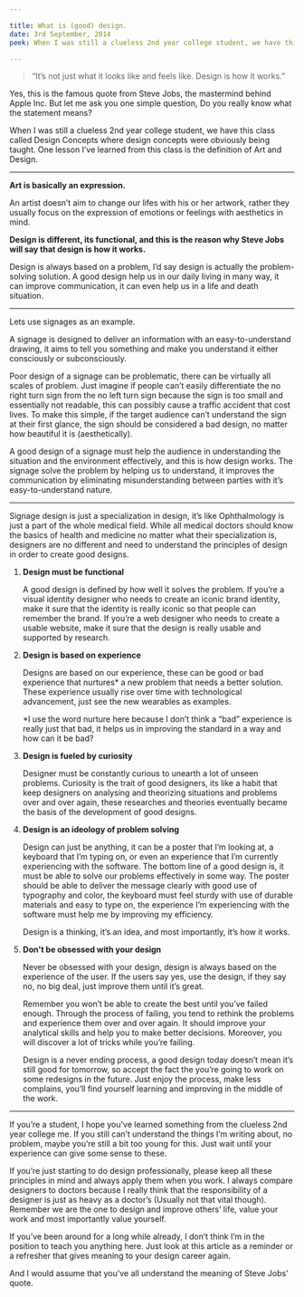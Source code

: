 ```yaml
---

title: What is (good) design.
date: 3rd September, 2014
peek: When I was still a clueless 2nd year college student, we have this class called Design Concepts where design concepts were obviously being taught. One lesson I’ve learned from this class is the definition of Art and Design.

---
```


> “It’s not just what it looks like and feels like. Design is how it works.”

Yes, this is the famous quote from Steve Jobs, the mastermind behind Apple Inc. But let me ask you one simple question, Do you really know what the statement means?

When I was still a clueless 2nd year college student, we have this class called Design Concepts where design concepts were obviously being taught. One lesson I’ve learned from this class is the definition of Art and Design.

***

**Art is basically an expression.**

An artist doesn’t aim to change our lifes with his or her artwork, rather they usually focus on the expression of emotions or feelings with aesthetics in mind.

**Design is different, its functional, and this is the reason why Steve Jobs will say that design is how it works.**

Design is always based on a problem, I’d say design is actually the problem-solving solution. A good design help us in our daily living in many way, it can improve communication, it can even help us in a life and death situation.

***

Lets use signages as an example.

A signage is designed to deliver an information with an easy-to-understand drawing, it aims to tell you something and make you understand it either consciously or subconsciously.

Poor design of a signage can be problematic, there can be virtually all scales of problem. Just imagine if people can’t easily differentiate the no right turn sign from the no left turn sign because the sign is too small and essentially not readable, this can possibly cause a traffic accident that cost lives. To make this simple, if the target audience can’t understand the sign at their first glance, the sign should be considered a bad design, no matter how beautiful it is (aesthetically).

A good design of a signage must help the audience in understanding the situation and the environment effectively, and this is how design works. The signage solve the problem by helping us to understand, it improves the communication by eliminating misunderstanding between parties with it’s easy-to-understand nature.

***

Signage design is just a specialization in design, it’s like Ophthalmology is just a part of the whole medical field. While all medical doctors should know the basics of health and medicine no matter what their specialization is, designers are no different and need to understand the principles of design in order to create good designs.

1. **Design must be functional**

	A good design is defined by how well it solves the problem. If you’re a visual identity designer who needs to create an iconic brand identity, make it sure that the identity is really iconic so that people can remember the brand. If you’re a web designer who needs to create a usable website, make it sure that the design is really usable and supported by research.

2. **Design is based on experience**

	Designs are based on our experience, these can be good or bad experience that nurtures* a new problem that needs a better solution. These experience usually rise over time with technological advancement, just see the new wearables as examples.

	*I use the word nurture here because I don’t think a “bad” experience is really just that bad, it helps us in improving the standard in a way and how can it be bad?

3. **Design is fueled by curiosity**

	Designer must be constantly curious to unearth a lot of unseen problems. Curiosity is the trait of good designers, its like a habit that keep designers on analysing and theorizing situations and problems over and over again, these researches and theories eventually became the basis of the development of good designs.

4. **Design is an ideology of problem solving**

	Design can just be anything, it can be a poster that I’m looking at, a keyboard that I’m typing on, or even an experience that I’m currently experiencing with the software. The bottom line of a good design is, it must be able to solve our problems effectively in some way. The poster should be able to deliver the message clearly with good use of typography and color, the keyboard must feel sturdy with use of durable materials and easy to type on, the experience I’m experiencing with the software must help me by improving my efficiency.

	Design is a thinking, it’s an idea, and most importantly, it’s how it works.

5. **Don't be obsessed with your design**

	Never be obsessed with your design, design is always based on the experience of the user. If the users say yes, use the design, if they say no, no big deal, just improve them until it’s great.

	Remember you won’t be able to create the best until you’ve failed enough. Through the process of failing, you tend to rethink the problems and experience them over and over again. It should improve your analytical skills and help you to make better decisions. Moreover, you will discover a lot of tricks while you’re failing.

	Design is a never ending process, a good design today doesn’t mean it’s still good for tomorrow, so accept the fact the you’re going to work on some redesigns in the future. Just enjoy the process, make less complains, you’ll find yourself learning and improving in the middle of the work.

***

If you’re a student, I hope you’ve learned something from the clueless 2nd year college me. If you still can’t understand the things I’m writing about, no problem, maybe you’re still a bit too young for this. Just wait until your experience can give some sense to these.

If you’re just starting to do design professionally, please keep all these principles in mind and always apply them when you work. I always compare designers to doctors because I really think that the responsibility of a designer is just as heavy as a doctor’s (Usually not that vital though). Remember we are the one to design and improve others’ life, value your work and most importantly value yourself.

If you’ve been around for a long while already, I don’t think I’m in the position to teach you anything here. Just look at this article as a reminder or a refresher that gives meaning to your design career again.

And I would assume that you’ve all understand the meaning of Steve Jobs’ quote.

